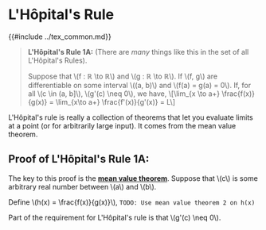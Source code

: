 # L'Hôpital's Rule

{{#include ../tex_common.md}}

> **L'Hôpital's Rule 1A:** (There are _many_ things like this in the set of all L'Hôpital's Rules).
> 
> Suppose that \\(f : ℝ \to ℝ\\) and \\(g : ℝ \to ℝ\\). If \\(f, g\\) are differentiable on some interval \\((a, b)\\) and \\(f(a) = g(a) = 0\\).
> If, for all \\(c \in (a, b]\\), \\(g'(c) \neq 0\\), we have,
> \\[\lim_{x \to a+} \frac{f(x)}{g(x)} = \lim_{x\to a+} \frac{f'(x)}{g'(x)} = L\\]

L'Hôpital's rule is really a collection of theorems that let you evaluate limits at a point (or for arbitrarily large input). It comes from the mean value theorem.

## Proof of L'Hôpital's Rule 1A:

The key to this proof is the [**mean value theorem**](mean_value_theorem.html). Suppose that \\(c\\) is some arbitrary real number between \\(a\\) and \\(b\\).

Define \\(h(x) = \frac{f(x)}{g(x)}\\), `TODO: Use mean value theorem 2 on h(x)`

Part of the requirement for L'Hôpital's rule is that \\(g'(c) \neq 0\\).
